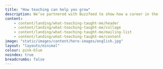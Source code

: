 ```yaml
---
title: "How teaching can help you grow"
description: We’ve partnered with Buzzfeed to show how a career in the classroom gives both pupils and teachers the opportunity to learn and grow.
content:
    - content/landing/what-teaching-taught-me/header
    - content/landing/what-teaching-taught-me/collage
    - content/landing/what-teaching-taught-me/mailing-list
    - content/landing/what-teaching-taught-me/content
image: "static/images/content/hero-images/english.jpg"
layout: "layouts/minimal"
colour: pink-blue
noindex: true
breadcrumbs: false
---
```

